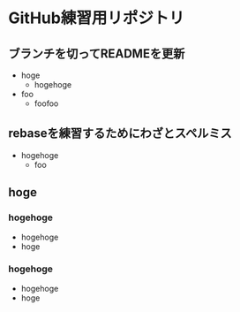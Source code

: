 # GitHub練習用リポジトリ

## ブランチを切ってREADMEを更新
- hoge
    - hogehoge
- foo
    - foofoo

## rebaseを練習するためにわざとスペルミス
- hogehoge
    - foo

## hoge

### hogehoge
- hogehoge
- hoge

### hogehoge
- hogehoge
- hoge

